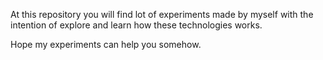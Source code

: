 At this repository you will find lot of experiments made by myself with the intention of explore and learn how 
these technologies works. 

Hope my experiments can help you somehow.


